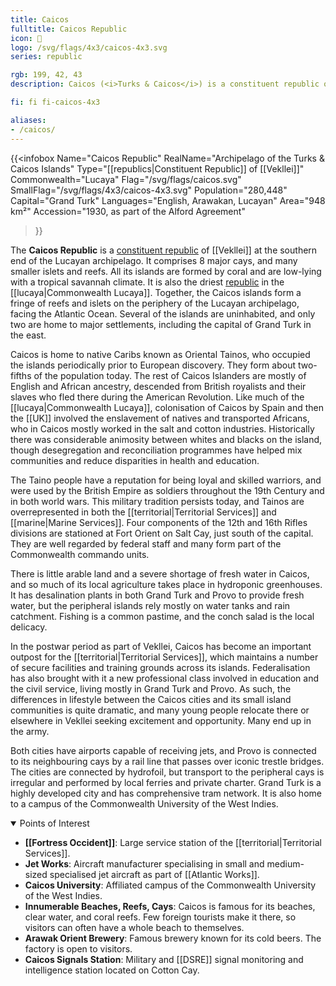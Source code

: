 ```yaml
---
title: Caicos
fulltitle: Caicos Republic
icon: 🐚
logo: /svg/flags/4x3/caicos-4x3.svg
series: republic

rgb: 199, 42, 43
description: Caicos (<i>Turks & Caicos</i>) is a constituent republic of Vekllei located in the Lucayan Archipelago.

fi: fi fi-caicos-4x3

aliases:
- /caicos/
---
```

{{<infobox
	 Name="Caicos Republic"
	 RealName="Archipelago of the Turks & Caicos Islands"
	 Type="[[republics|Constituent Republic]] of [[Vekllei]]"
	 Commonwealth="Lucaya"
	 Flag="/svg/flags/caicos.svg"
	 SmallFlag="/svg/flags/4x3/caicos-4x3.svg"
	 Population="280,448"
	 Capital="Grand Turk"
	 Languages="English, Arawakan, Lucayan"
	 Area="948 km²"
	 Accession="1930, as part of the Alford Agreement"
 >}}

The <span class="fi fi-caicos-4x3"></span> **Caicos Republic** is a [constituent republic](/republics/) of [[Vekllei]] at the southern end of the Lucayan archipelago. It comprises 8 major cays, and many smaller islets and reefs. All its islands are formed by coral and are low-lying with a tropical savannah climate. It is also the driest [republic](/republics/) in the [[lucaya|Commonwealth Lucaya]]. Together, the Caicos islands form a fringe of reefs and islets on the periphery of the Lucayan archipelago, facing the Atlantic Ocean. Several of the islands are uninhabited, and only two are home to major settlements, including the capital of Grand Turk in the east.

Caicos is home to native Caribs known as Oriental Tainos, who occupied the islands periodically prior to European discovery. They form about two-fifths of the population today. The rest of Caicos Islanders are mostly of English and African ancestry, descended from British royalists and their slaves who fled there during the American Revolution. Like much of the [[lucaya|Commonwealth Lucaya]], colonisation of Caicos by Spain and then the [[UK]] involved the enslavement of natives and transported Africans, who in Caicos mostly worked in the salt and cotton industries. Historically there was considerable animosity between whites and blacks on the island, though desegregation and reconciliation programmes have helped mix communities and reduce disparities in health and education.

The Taino people have a reputation for being loyal and skilled warriors, and were used by the British Empire as soldiers throughout the 19th Century and in both world wars. This military tradition persists today, and Tainos are overrepresented in both the [[territorial|Territorial Services]] and [[marine|Marine Services]]. Four components of the 12th and 16th Rifles divisions are stationed at Fort Orient on Salt Cay, just south of the capital. They are well regarded by federal staff and many form part of the Commonwealth commando units.

There is little arable land and a severe shortage of fresh water in Caicos, and so much of its local agriculture takes place in hydroponic greenhouses. It has desalination plants in both Grand Turk and Provo to provide fresh water, but the peripheral islands rely mostly on water tanks and rain catchment. Fishing is a common pastime, and the conch salad is the local delicacy.

In the postwar period as part of Vekllei, Caicos has become an important outpost for the [[territorial|Territorial Services]], which maintains a number of secure facilities and training grounds across its islands. Federalisation has also brought with it a new professional class involved in education and the civil service, living mostly in Grand Turk and Provo. As such, the differences in lifestyle between the Caicos cities and its small island communities is quite dramatic, and many young people relocate there or elsewhere in Vekllei seeking excitement and opportunity. Many end up in the army.

Both cities have airports capable of receiving jets, and Provo is connected to its neighbouring cays by a rail line that passes over iconic trestle bridges. The cities are connected by hydrofoil, but transport to the peripheral cays is irregular and performed by local ferries and private charter. Grand Turk is a highly developed city and has comprehensive tram network. It is also home to a campus of the Commonwealth University of the West Indies.

<details open>
  <summary>Points of Interest</summary>

* **[[Fortress Occident]]**: Large service station of the [[territorial|Territorial Services]].
* **Jet Works**: Aircraft manufacturer specialising in small and medium-sized specialised jet aircraft as part of [[Atlantic Works]].
* **Caicos University**: Affiliated campus of the Commonwealth University of the West Indies.
* **Innumerable Beaches, Reefs, Cays**: Caicos is famous for its beaches, clear water, and coral reefs. Few foreign tourists make it there, so visitors can often have a whole beach to themselves.
* **Arawak Orient Brewery**: Famous brewery known for its cold beers. The factory is open to visitors.
* **Caicos Signals Station**: Military and [[DSRE]] signal monitoring and intelligence station located on Cotton Cay.
</details>

